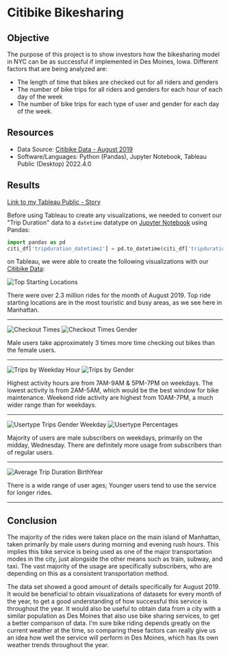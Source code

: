 # Citibike Bikesharing

## Objective

The purpose of this project is to show investors how the bikesharing model in NYC can be as successful if implemented in Des Moines, Iowa. Different factors that are being analyzed are:

* The length of time that bikes are checked out for all riders and genders
* The number of bike trips for all riders and genders for each hour of each day of the week
* The number of bike trips for each type of user and gender for each day of the week.

## Resources

* Data Source: [Citibike Data - August 2019](https://github.com/doliver231/bikesharing/blob/main/201908-citibike-tripdata.zip)
* Software/Languages: Python (Pandas), Jupyter Notebook, Tableau Public (Desktop) 2022.4.0

## Results

[Link to my Tableau Public - Story](https://public.tableau.com/views/Citi_Bike_Challenge_16741521703210/BIKESHARING?:language=en-US&publish=yes&:display_count=n&:origin=viz_share_link)

Before using Tableau to create any visualizations, we needed to convert our "Trip Duration" data to a `datetime` datatype on [Jupyter Notebook](https://github.com/doliver231/bikesharing/blob/main/NYC_CitiBike_Challenge.ipynb) using Pandas:

```py
import pandas as pd
citi_df['tripduration_datetime2'] = pd.to_datetime(citi_df['tripduration'], unit='s')
```

on Tableau, we were able to create the following visualizations with our [Citibike Data](https://github.com/doliver231/bikesharing/blob/main/201908-citibike-tripdata.zip):

![Top Starting Locations](https://github.com/doliver231/bikesharing/blob/main/Images/Top_Starting_Locations.png)

There were over 2.3 million rides for the month of August 2019. Top ride starting locations are in the most touristic and busy areas, as we see here in Manhattan.

---

![Checkout Times](https://github.com/doliver231/bikesharing/blob/main/Images/Checkout_Times.png)
![Checkout Times Gender](https://github.com/doliver231/bikesharing/blob/main/Images/Checkout_Times_Gender1.png)

Male users take approximately 3 times more time checking out bikes than the female users.

---

![Trips by Weekday Hour](https://github.com/doliver231/bikesharing/blob/main/Images/Trips_by_Weekday_Hour.png)
![Trips by Gender](https://github.com/doliver231/bikesharing/blob/main/Images/Trips_by_Gender.png)

Highest activity hours are from 7AM-9AM & 5PM-7PM on weekdays. The lowest activity is from 2AM-5AM, which would be the  best window for bike maintenance. Weekend ride activity are highest from 10AM-7PM, a much wider range than for weekdays.

---

![Usertype Trips Gender Weekday](https://github.com/doliver231/bikesharing/blob/main/Images/Usertype_Trips_Gender_Weekday.png)
![Usertype Percentages](https://github.com/doliver231/bikesharing/blob/main/Images/Usertype_percentages.png)

Majority of users are male subscribers on weekdays, primarily on the midday, Wednesday. There are definitely more usage from subscribers than of regular users.

---

![Average Trip Duration BirthYear](https://github.com/doliver231/bikesharing/blob/main/Images/Average_Trip_Duration_BirthYear.png)

There is a wide range of user ages; Younger users tend to use the service for longer rides.

---

## Conclusion

The majority of the rides were taken place on the main island of Manhattan, taken primarily by male users during morning and evening rush hours. This implies this bike service is being used as one of the major transportation modes in the city, just alongside the other means such as train, subway, and taxi. The vast majority of the usage are specifically subscribers, who are depending on this as a consistent transportation method. 

The data set showed a good amount of details specifically for August 2019. It would be beneficial to obtain visualizations of datasets for every month of the year, to get a good understanding of how successful this service is throughout the year. It would also be useful to obtain data from a city with a similar population as Des Moines that also use bike sharing services, to get a better comparison of data. I'm sure bike riding depends greatly on the current weather at the time, so comparing these factors can really give us an idea how well the service will perform in Des Moines, which has its own weather trends throughout the year.